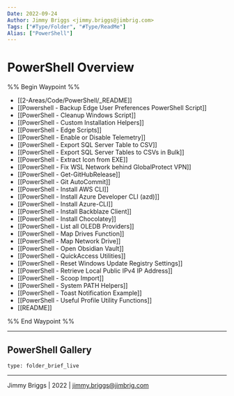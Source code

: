 ```yaml
---
Date: 2022-09-24
Author: Jimmy Briggs <jimmy.briggs@jimbrig.com>
Tags: ["#Type/Folder", "#Type/ReadMe"]
Alias: ["PowerShell"]
---
```


# PowerShell Overview

%% Begin Waypoint %%
- [[2-Areas/Code/PowerShell/_README]]
- [[Powershell - Backup Edge User Preferences PowerShell Script]]
- [[PowerShell - Cleanup Windows Script]]
- [[PowerShell - Custom Installation Helpers]]
- [[PowerShell - Edge Scripts]]
- [[PowerShell - Enable or Disable Telemetry]]
- [[PowerShell - Export SQL Server Table to CSV]]
- [[PowerShell - Export SQL Server Tables to CSVs in Bulk]]
- [[PowerShell - Extract Icon from EXE]]
- [[PowerShell - Fix WSL Network behind GlobalProtect VPN]]
- [[PowerShell - Get-GitHubRelease]]
- [[PowerShell - Git AutoCommit]]
- [[PowerShell - Install AWS CLI]]
- [[PowerShell - Install Azure Developer CLI (azd)]]
- [[PowerShell - Install Azure-CLI]]
- [[PowerShell - Install Backblaze Client]]
- [[PowerShell - Install Chocolatey]]
- [[PowerShell - List all OLEDB Providers]]
- [[PowerShell - Map Drives Function]]
- [[PowerShell - Map Network Drive]]
- [[PowerShell - Open Obsidian Vault]]
- [[PowerShell - QuickAccess Utilities]]
- [[PowerShell - Reset Windows Update Registry Settings]]
- [[PowerShell - Retrieve Local Public IPv4 IP Address]]
- [[PowerShell - Scoop Import]]
- [[PowerShell - System PATH Helpers]]
- [[PowerShell - Toast Notification Example]]
- [[PowerShell - Useful Profile Utility Functions]]
- [[README]]

%% End Waypoint %%

***

## PowerShell Gallery

 
```ccard
type: folder_brief_live
```
 

***

Jimmy Briggs | 2022 | <jimmy.briggs@jimbrig.com>



